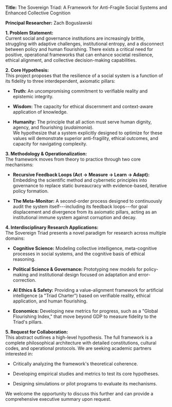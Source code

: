 **Title:** The Sovereign Triad: A Framework for Anti-Fragile Social
Systems and Enhanced Collective Cognition

**Principal Researcher:** Zach Boguslawski

**1. Problem Statement:**\
Current social and governance institutions are increasingly brittle,
struggling with adaptive challenges, institutional entropy, and a
disconnect between policy and human flourishing. There exists a critical
need for positive, operational frameworks that can enhance societal
resilience, ethical alignment, and collective decision-making
capabilities.

**2. Core Hypothesis:**\
This project proposes that the resilience of a social system is a
function of its fidelity to three interdependent, axiomatic pillars:

-   **Truth:** An uncompromising commitment to verifiable reality and
    epistemic integrity.

-   **Wisdom:** The capacity for ethical discernment and context-aware
    application of knowledge.

-   **Humanity:** The principle that all action must serve human
    dignity, agency, and flourishing (*eudaimonia*).\
    We hypothesize that a system explicitly designed to optimize for
    these values will demonstrate superior anti-fragility, ethical
    outcomes, and capacity for navigating complexity.

**3. Methodology & Operationalization:**\
The framework moves from theory to practice through two core mechanisms:

-   **Recursive Feedback Loops (Act -\> Measure -\> Learn -\>
    Adapt):** Embedding the scientific method and cybernetic principles
    into governance to replace static bureaucracy with evidence-based,
    iterative policy formation.

-   **The Meta-Monitor:** A second-order process designed to
    continuously audit the system itself---including its feedback
    loops---for goal displacement and divergence from its axiomatic
    pillars, acting as an institutional immune system against corruption
    and decay.

**4. Interdisciplinary Research Applications:**\
The Sovereign Triad presents a novel paradigm for research across
multiple domains:

-   **Cognitive Science:** Modeling collective intelligence,
    meta-cognitive processes in social systems, and the cognitive basis
    of ethical reasoning.

-   **Political Science & Governance:** Prototyping new models for
    policy-making and institutional design focused on adaptation and
    error-correction.

-   **AI Ethics & Safety:** Providing a value-alignment framework for
    artificial intelligence (a \"Triad Charter\") based on verifiable
    reality, ethical application, and human flourishing.

-   **Economics:** Developing new metrics for progress, such as a
    \"Global Flourishing Index,\" that move beyond GDP to measure
    fidelity to the Triad\'s pillars.

**5. Request for Collaboration:**\
This abstract outlines a high-level hypothesis. The full framework is a
complete philosophical architecture with detailed constitutions,
cultural codes, and operational protocols. We are seeking academic
partners interested in:

-   Critically analyzing the framework\'s theoretical coherence.

-   Developing empirical studies and metrics to test its core
    hypotheses.

-   Designing simulations or pilot programs to evaluate its mechanisms.

We welcome the opportunity to discuss this further and can provide a
comprehensive executive summary upon request.